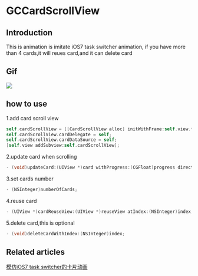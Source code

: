 # GCCardScrollView

## Introduction

This is animation is imitate iOS7 task switcher animation, if you have more than 4 cards,it will reues card,and it can delete card

## Gif

![](https://github.com/Yuzeyang/GCCardViewController/raw/master/GCCardViewController.gif)

## how to use

1.add card scroll view

```objective-c
self.cardScrollView = [[CardScrollView alloc] initWithFrame:self.view.frame];
self.cardScrollView.cardDelegate = self;
self.cardScrollView.cardDataSource = self;
[self.view addSubview:self.cardScrollView];
```

2.update card when scrolling

```objective-c
- (void)updateCard:(UIView *)card withProgress:(CGFloat)progress direction:(CardMoveDirection)direction;
```

3.set cards number

```objective-c
- (NSInteger)numberOfCards;
```

4.reuse card

```objective-c
- (UIView *)cardReuseView:(UIView *)reuseView atIndex:(NSInteger)index;
```

5.delete card,this is optional

```objective-c
- (void)deleteCardWithIndex:(NSInteger)index;
```

## Related articles

[模仿iOS7 task switcher的卡片动画](http://zeeyang.com/2016/06/11/iOS-card-animation/)